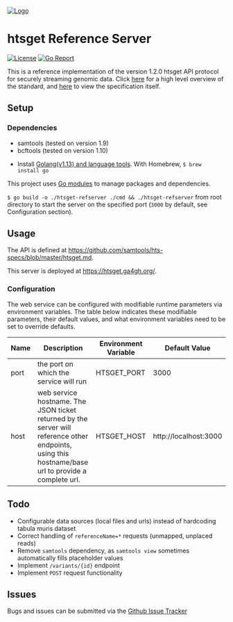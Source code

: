 [![Logo](https://www.ga4gh.org/wp-content/themes/ga4gh-theme/gfx/GA-logo-horizontal-tag-RGB.svg)](https://ga4gh.org)

# htsget Reference Server
[![License](https://img.shields.io/badge/License-Apache%202.0-blue.svg?style=flat-square)](https://opensource.org/licenses/Apache-2.0)
[![Go Report](https://goreportcard.com/badge/github.com/ga4gh/htsget-refserver)](https://goreportcard.com/badge/github.com/ga4gh/htsget-refserver)

This is a reference implementation of the version 1.2.0 htsget API protocol for securely streaming genomic data. Click [here](https://academic.oup.com/bioinformatics/article/35/1/119/5040320) for a high level overview of the standard, and [here](https://github.com/samtools/hts-specs/blob/master/htsget.md) to view the specification itself. 

## Setup

### Dependencies

* samtools (tested on version 1.9)
* bcftools (tested on version 1.10)

- Install [Golang(v1.13) and language tools](https://golang.org/dl/). With Homebrew, `$ brew install go`

This project uses [Go modules](https://blog.golang.org/using-go-modules) to manage packages and dependencies.

`$ go build -o ./htsget-refserver ./cmd && ./htsget-refserver` from root directory to start the server on the specified port (`3000` by default, see Configuration section).

## Usage
The API is defined at https://github.com/samtools/hts-specs/blob/master/htsget.md. 

This server is deployed at https://htsget.ga4gh.org/.

### Configuration

The web service can be configured with modifiable runtime parameters via environment variables. The table below indicates these modifiable parameters, their default values, and what environment variables need to be set to override defaults.

| Name | Description | Environment Variable | Default Value | 
|------|-------------|----------------------|---------------|
| port | the port on which the service will run | HTSGET_PORT | 3000 | 
| host | web service hostname. The JSON ticket returned by the server will reference other endpoints, using this hostname/base url to provide a complete url. | HTSGET_HOST | http://localhost:3000 | 

## Todo

* Configurable data sources (local files and urls) instead of hardcoding tabula muris dataset
* Correct handling of `referenceName=*` requests (unmapped, unplaced reads)
* Remove `samtools` dependency, as `samtools view` sometimes automatically fills placeholder values
* Implement `/variants/{id}` endpoint
* Implement `POST` request functionality 

## Issues

Bugs and issues can be submitted via the [Github Issue Tracker](https://github.com/ga4gh/htsget-refserver/issues)
